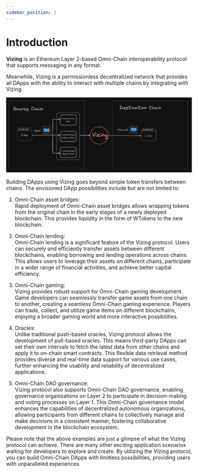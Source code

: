 ```yaml
---
sidebar_position: 1
---
```


# Introduction

**Vizing** is an Ethereum Layer 2-based Omni-Chain interoperability protocol that supports messaging in any format.

Meanwhile, Vizing is a permissionless decentralized network that provides all DApps with the ability to interact with multiple chains by integrating with Vizing.

![Vizing-intro](./images/Vizing-intro.png)

Building DApps using Vizing goes beyond simple token transfers between chains. The envisioned DApp possibilities include but are not limited to:

1. Omni-Chain asset bridges:  
    Rapid deployment of Omni-Chain asset bridges allows wrapping tokens from the original chain in the early stages of a newly deployed blockchain. This provides liquidity in the form of WTokens to the new blockchain.
    
2. Omni-Chain lending:  
    Omni-Chain lending is a significant feature of the Vizing protocol. Users can securely and efficiently transfer assets between different blockchains, enabling borrowing and lending operations across chains. This allows users to leverage their assets on different chains, participate in a wider range of financial activities, and achieve better capital efficiency.
    
3. Omni-Chain gaming:  
    Vizing provides robust support for Omni-Chain gaming development. Game developers can seamlessly transfer game assets from one chain to another, creating a seamless Omni-Chain gaming experience. Players can trade, collect, and utilize game items on different blockchains, enjoying a broader gaming world and more interactive possibilities.
    
4. Oracles:  
    Unlike traditional push-based oracles, Vizing protocol allows the development of pull-based oracles. This means third-party DApps can set their own intervals to fetch the latest data from other chains and apply it to on-chain smart contracts. This flexible data retrieval method provides diverse and real-time data support for various use cases, further enhancing the usability and reliability of decentralized applications.
    
5. Omni-Chain DAO governance:  
    Vizing protocol also supports Omni-Chain DAO governance, enabling governance organizations on Layer 2 to participate in decision-making and voting processes on Layer 1. This Omni-Chain governance model enhances the capabilities of decentralized autonomous organizations, allowing participants from different chains to collectively manage and make decisions in a consistent manner, fostering collaborative development in the blockchain ecosystem.
    

Please note that the above examples are just a glimpse of what the Vizing protocol can achieve. There are many other exciting application scenarios waiting for developers to explore and create. By utilizing the Vizing protocol, you can build Omni-Chain DApps with limitless possibilities, providing users with unparalleled experiences.








